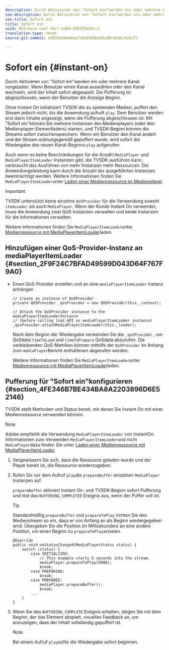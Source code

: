 ```yaml
---
description: Durch Aktivieren von "Sofort ein"werden ein oder mehrere Kanal vorgeladen. Wenn Benutzer einen Kanal auswählen oder den Kanal wechseln, wird der Inhalt sofort abgespielt. Die Pufferung ist abgeschlossen, wenn der Benutzer die Anzeige Beginn.
seo-description: Durch Aktivieren von "Sofort ein"werden ein oder mehrere Kanal vorgeladen. Wenn Benutzer einen Kanal auswählen oder den Kanal wechseln, wird der Inhalt sofort abgespielt. Die Pufferung ist abgeschlossen, wenn der Benutzer die Anzeige Beginn.
seo-title: Sofort ein
title: Sofort ein
uuid: 5b1ceace-cae7-44c7-b4b9-d45078d58cc3
translation-type: tm+mt
source-git-commit: ed910a60440ae7c0d19d9be56c80c8bdbc62bcf1

---
```



# Sofort ein {#instant-on}

Durch Aktivieren von &quot;Sofort ein&quot;werden ein oder mehrere Kanal vorgeladen. Wenn Benutzer einen Kanal auswählen oder den Kanal wechseln, wird der Inhalt sofort abgespielt. Die Pufferung ist abgeschlossen, wenn der Benutzer die Anzeige Beginn.

Ohne Instant On initialisiert TVSDK die zu spielenden Medien, puffert den Stream jedoch nicht, bis die Anwendung aufruft `play`. Dem Benutzer werden erst dann Inhalte angezeigt, wenn die Pufferung abgeschlossen ist. Mit &quot;Sofort ein&quot;können Sie mehrere Instanzen des Medienplayers (oder des Medienplayer-Elementladers) starten, und TVSDK-Beginn können die Streams sofort zwischenspeichern. Wenn ein Benutzer den Kanal ändert und der Stream ordnungsgemäß gepuffert wurde, wird sofort die Wiedergabe des neuen Kanal-Beginns `play` aufgerufen.

Auch wenn es keine Beschränkungen für die Anzahl `MediaPlayer` und `MediaPlayerItemLoader` Instanzen gibt, die TVSDK ausführen kann, verbraucht das Ausführen von mehr Instanzen mehr Ressourcen. Die Anwendungsleistung kann durch die Anzahl der ausgeführten Instanzen beeinträchtigt werden. Weitere Informationen finden Sie `MediaPlayerItemLoader`unter [Laden einer Medienressource im Medienplayer](../../../tvsdk-3x-android-prog/android-3x-content-playback-options-android2/mediaplayer-initialize-for-video/android-3x-media-resource-load.md).

>[!IMPORTANT]
>
>TVSDK unterstützt keine einzelne `QoSProvider` für die Verwendung sowohl `itemLoader` als auch `MediaPlayer`. Wenn der Kunde Instant On verwendet, muss die Anwendung zwei QoS-Instanzen verwalten und beide Instanzen für die Informationen verwalten.

Weitere Informationen finden Sie `MediaPlayerItemLoader`unter [Medienressource mit MediaPlayerItemLoader](../../../tvsdk-3x-android-prog/android-3x-content-playback-options-android2/mediaplayer-initialize-for-video/android-3x-media-resource-mediaplayeritemloader.md)laden.

## Hinzufügen einer QoS-Provider-Instanz an mediaPlayerItemLoader {#section_2F9F24C7BFAD49599D043D64F767F9A0}

* Einen QoS-Provider erstellen und an eine `mediaPlayerItemLoader` Instanz anhängen

   ```
   // Create an instance of QoSProvider  
   private QOSProvider _qosProvider = new QOSProvider(this._context);  
   
   // Attach the QoSProvider instance to the mediaPlayerItemLoaderInstance  
   // (before calling load API on mediaPlayerItemLoader instance)  
   _qosProvider.attachMediaPlayerItemLoader(this._loader); 
   ```

   Nach dem Beginn der Wiedergabe verwenden Sie die `_qosProvider` , um QoSdata `timeToLoad` und `timeToPrepare` QoSdata abzurufen. Die verbleibenden QoS-Metriken können mithilfe der `QoSProvider` im Anhang zum `mediaPlayer`Bericht enthaltenen abgerufen werden.

   Weitere Informationen finden Sie `MediaPlayerItemLoader`unter [Medienressource mit MediaPlayerItemLoader](../../../tvsdk-3x-android-prog/android-3x-content-playback-options-android2/mediaplayer-initialize-for-video/android-3x-media-resource-mediaplayeritemloader.md)laden.

## Pufferung für &quot;Sofort ein&quot;konfigurieren {#section_4FE346B7BE434BA8A2203896D6E52146}

TVSDK stellt Methoden und Status bereit, mit denen Sie Instant On mit einer Medienressource verwenden können.

>[!NOTE]
>
>Adobe empfiehlt die Verwendung `MediaPlayerItemLoader` von InstantOn. Informationen zum Verwenden `MediaPlayerItemLoader`und nicht `MediaPlayer`dazu finden Sie unter [Laden einer Medienressource mit MediaPlayerItemLoader](../../../tvsdk-3x-android-prog/android-3x-content-playback-options-android2/mediaplayer-initialize-for-video/android-3x-media-resource-mediaplayeritemloader.md).

1. Vergewissern Sie sich, dass die Ressource geladen wurde und der Player bereit ist, die Ressource wiederzugeben.
1. Rufen Sie vor dem Aufruf `play`die `prepareBuffer` einzelnen `MediaPlayer` Instanzen auf.

   `prepareBuffer` aktiviert Instant On- und TVSDK-Beginn sofort Pufferung und löst das `BUFFERING_COMPLETED` Ereignis aus, wenn der Puffer voll ist.

   >[!TIP]
   >
   >Standardmäßig `prepareBuffer` und `prepareToPlay` richten Sie den Medienstream so ein, dass er von Anfang an als Beginn wiedergegeben wird. Übergeben Sie die Position (in Millisekunden) an eine andere Position, um einen Beginn zu `prepareToPlay`erzielen.

   ```
   @Override 
   public void onStatusChanged(MediaPlayerStatus status) { 
       switch (status) { 
           case INITIALIZED: 
               // This example starts 5 seconds into the stream. 
               mediaPlayer.prepareToPlay(5000); 
               break; 
           case PREPARING: 
               break; 
           case PREPARED: 
               mediaPlayer.prepareBuffer(); 
               break; 
           ... 
       } 
   }
   ```

1. Wenn Sie das `BUFFERING_COMPLETE` Ereignis erhalten, zeigen Sie mit dem Beginn, der das Element abspielt, visuelles Feedback an, um anzuzeigen, dass der Inhalt vollständig gepuffert ist.

   >[!NOTE]
   >
   >Bei einem Aufruf `play`sollte die Wiedergabe sofort beginnen.